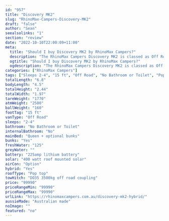 ```yaml
---
id: "957"
title: "Discovery MK2"
slug: "RhinoMax-Campers-Discovery-MK2"
draft: "false"
author: "Sean"
seealsolinks: "1"
section: "review"
date: "2022-10-10T22:00:09+11:00"
meta:
  title: "Should I buy Discovery MK2 by RhinoMax Campers?"
  description: "The RhinoMax Campers Discovery MK2 is classed as Off Road, and sleeps 2-4 people. It is Australian made and comes in at 15 ft. It generally has No Bathroom or Toilet."
  ogtitle: "Should I buy Discovery MK2 by RhinoMax Campers?"
  ogdescription: "The RhinoMax Campers Discovery MK2 is classed as Off Road, and sleeps 2-4 people. It is Australian made and comes in at 15 ft. It generally has No Bathroom or Toilet."
categories: ["RhinoMax Campers"]
tags: ["Sleeps 2-4", "15 ft", "Off Road", "No Bathroom or Toilet", "Pop top", "80 - 100k"]
totalLength: "6.8"
bodyLength: "4.5"
totalHeight: "2.44"
totalWidth: "1.97"
tareWeight: "1770"
atmWeight: "2500"
ballWeight: "160"
footTag: "15 ft"
vanType: "Off Road"
sleeps: "2-4"
bathroom: "No Bathroom or Toilet"
internalBathroom: "No"
mainBed: "Queen + optional bunks"
bunks: "Yes"
freshWater: "125"
greyWater: ""
battery: "225amp lithium battery"
solar: "400 watt roof mounted solar"
airCon: "Option"
hybrid: "Yes"
roofType: "Pop top"
towHitch: "DO35 3500kg off road coupling"
price: "99990"
priceRangeMin: "99990"
priceRangeMax: "99990"
urlLink: "https://rhinomaxcampers.com.au/discovery-mk2-hybrid/"
aussieMade: "Australian made"
noImage: ""
featured: "no"
---
```

